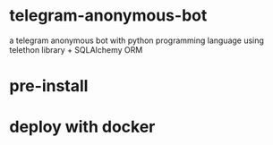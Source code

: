 # telegram-anonymous-bot
a telegram anonymous bot with python programming language using telethon library + SQLAlchemy ORM


# pre-install 


# deploy with docker


